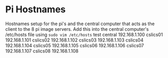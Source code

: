 # Pi Hostnames

Hostnames setup for the pi's and the central computer that acts as the client to the 8 pi image servers.
Add this into the central computer's /etc/hosts file using `sudo vim /etc/hosts`
test
    central     192.168.1.100
    cslics01    192.168.1.101
    cslics02    192.168.1.102
    cslics03    192.168.1.103
    cslics04    192.168.1.104
    cslics05    192.168.1.105
    cslics06    192.168.1.106
    cslics07    192.168.1.107
    cslics08    192.168.1.108

